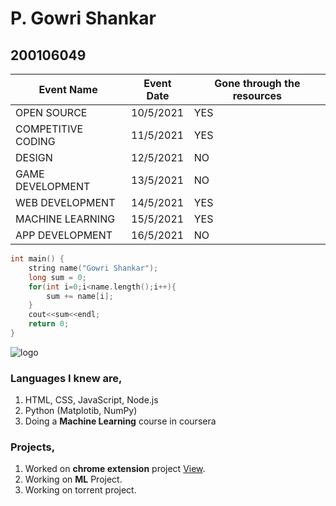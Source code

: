 # P. Gowri Shankar
## 200106049
|Event Name |Event Date |Gone through the resources |
|---|---|---|
|OPEN SOURCE |10/5/2021 |YES |
|COMPETITIVE CODING |11/5/2021 |YES |
|DESIGN |12/5/2021 |NO |
|GAME DEVELOPMENT |13/5/2021|NO |
|WEB DEVELOPMENT |14/5/2021|YES |
|MACHINE LEARNING |15/5/2021|YES |
|APP DEVELOPMENT |16/5/2021|NO |
```c++
int main() {
    string name("Gowri Shankar");
    long sum = 0;
    for(int i=0;i<name.length();i++){
        sum += name[i];
    }
    cout<<sum<<endl;
    return 0;
}
```
![logo](https://github.com/codingiitg/open_source_submission/blob/main/coding-club%20logo.png "coding_club_logo")

### Languages I knew are,

1. HTML, CSS, JavaScript, Node.js
2. Python (Matplotib, NumPy)
3. Doing a **Machine Learning** course in coursera

### Projects,

1. Worked on **chrome extension** project [View](https://github.com/vrrao01/webtimetracker).
2. Working on **ML** Project.
3. Working on torrent project.
